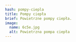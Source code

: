 ```yaml
---
hash: pompy-ciepla
title: Pompy ciepła
brief: Powietrzne pompy ciepła.
image:
  name: 6c5e.jpg
  alt: Powietrzna pompa ciepła
---
```

